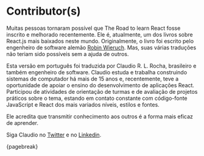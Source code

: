 # Contributor(s)

Muitas pessoas tornaram possível que The Road to learn React fosse inscrito e melhorado recentemente. Ele é, atualmente, um dos livros sobre React.js mais baixados neste mundo. Originalmente, o livro foi escrito pelo engenheiro de software alemão [Robin Wieruch](https://www.robinwieruch.de/). Mas, suas várias traduções não teriam sido possíveis sem a ajuda de outros.

Esta versão em português foi traduzida por Claudio R. L. Rocha, brasileiro e também engenheiro de software. Claudio estuda e trabalha construindo sistemas de computador há mais de 15 anos e, recentemente, teve a oportunidade de apoiar o ensino do desenvolvimento de aplicações React. Participou de atividades de orientação de turmas e de avaliação de projetos práticos sobre o tema, estando em contato constante com código-fonte JavaScript e React dos mais variados níveis, estilos e fontes.

Ele acredita que transmitir conhecimento aos outros é a forma mais eficaz de aprender.

Siga Claudio no [Twitter](https://twitter.com/romerolrocha) e no [Linkedin](https://www.linkedin.com/in/claudiorlr/).

{pagebreak}